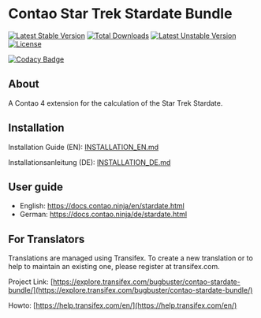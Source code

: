 # Contao Star Trek Stardate Bundle

[![Latest Stable Version](https://poser.pugx.org/bugbuster/contao-stardate-bundle/v/stable.svg)](https://packagist.org/packages/bugbuster/contao-stardate-bundle) [![Total Downloads](https://poser.pugx.org/bugbuster/contao-stardate-bundle/downloads.svg)](https://packagist.org/packages/bugbuster/contao-stardate-bundle) [![Latest Unstable Version](https://poser.pugx.org/bugbuster/contao-stardate-bundle/v/unstable.svg)](https://packagist.org/packages/bugbuster/contao-stardate-bundle) [![License](https://poser.pugx.org/bugbuster/contao-stardate-bundle/license.svg)](https://packagist.org/packages/bugbuster/contao-stardate-bundle)

[![Codacy Badge](https://api.codacy.com/project/badge/Grade/3969336bfb5540918abddbb399e58b7d)](https://www.codacy.com/app/BugBuster1701/contao-stardate-bundle?utm_source=github.com&amp;utm_medium=referral&amp;utm_content=BugBuster1701/contao-stardate-bundle&amp;utm_campaign=Badge_Grade)


## About

A Contao 4 extension for the calculation of the Star Trek Stardate.

## Installation

Installation Guide (EN): [INSTALLATION_EN.md](INSTALLATION_EN.md)

Installationsanleitung (DE): [INSTALLATION_DE.md](INSTALLATION_DE.md)

## User guide

* English: https://docs.contao.ninja/en/stardate.html
* German: https://docs.contao.ninja/de/stardate.html

## For Translators

Translations are managed using Transifex. To create a new translation or to help to maintain an existing one, please register at transifex.com.

Project Link: [https://explore.transifex.com/bugbuster/contao-stardate-bundle/](https://explore.transifex.com/bugbuster/contao-stardate-bundle/)

Howto: [https://help.transifex.com/en/](https://help.transifex.com/en/)


